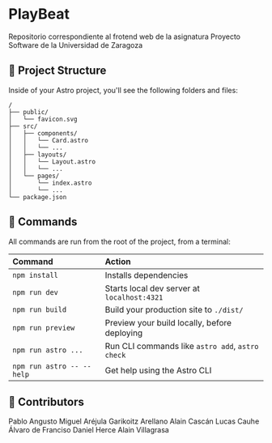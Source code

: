 # PlayBeat
Repositorio correspondiente al frotend web de la asignatura Proyecto Software de la Universidad de Zaragoza

## 🚀 Project Structure

Inside of your Astro project, you'll see the following folders and files:

```text
/
├── public/
│   └── favicon.svg
├── src/
│   ├── components/
│   │   └── Card.astro
│   │   └── ...
│   ├── layouts/
│   │   └── Layout.astro
│   │   └── ...
│   └── pages/
│       └── index.astro
│       └── ...
└── package.json
```

## 🧞 Commands

All commands are run from the root of the project, from a terminal:

| Command                   | Action                                           |
| :------------------------ | :----------------------------------------------- |
| `npm install`             | Installs dependencies                            |
| `npm run dev`             | Starts local dev server at `localhost:4321`      |
| `npm run build`           | Build your production site to `./dist/`          |
| `npm run preview`         | Preview your build locally, before deploying     |
| `npm run astro ...`       | Run CLI commands like `astro add`, `astro check` |
| `npm run astro -- --help` | Get help using the Astro CLI                     |

## 👥 Contributors 
Pablo Angusto 
Miguel Aréjula 
Garikoitz Arellano
Alain Cascán
Lucas Cauhe
Álvaro de Franciso
Daniel Herce
Alain Villagrasa


